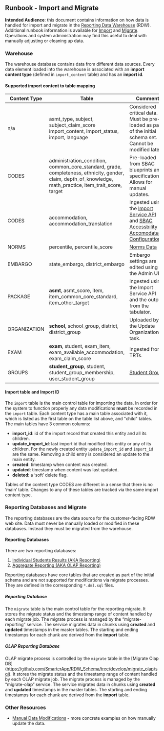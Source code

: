## Runbook - Import and Migrate

**Intended Audience**: this document contains information on how data is handled for import and migrate in the [Reporting Data Warehouse](../README.md) (RDW). Additional runbook information is available for [Import](Runbook.md#import-service) and [Migrate](Runbook.md#migrate-reporting). Operations and system administration may find this useful to deal with manually adjusting or cleaning up data. 

### Warehouse
The warehouse database contains data from different data sources. Every data element loaded into the warehouse is associated with an **import content type** (defined in `import_content` table) and has an **import id**. 

#### Supported import content to table mapping
|Content Type   | Table       |  Comment  | 
|-------------- | ----------- |---------- |
| n/a | asmt_type, subject, subject_claim_score import_content, import_status, import, language | Considered critical data. Must be pre-loaded as part of the initial schema set. Cannot be modified later. |
| CODES | administration_condition, common_core_standard, grade, completeness, ethnicity, gender, claim, depth_of_knowledge, math_practice, item_trait_score, target | Pre-loaded from SBAC blueprints and specifications. Allows for manual updates. |
| CODES | accommodation, accommodation_translation | Ingested using the [Import Service API](https://github.com/SmarterApp/RDW_Ingest/blob/develop/import-service/API.md) and [SBAC Accessbility Accomodataion Configuration](https://github.com/SmarterApp/AccessibilityAccommodationConfigurations/tree/RDW_DataWarehouse). |
| NORMS | percentile, percentile_score | [Norms Data](Norms.md) |
| EMBARGO | state_embargo, district_embargo | Embargo settings are edited using the Admin UI. |
| PACKAGE | **asmt**, asmt_score, item, item_common_core_standard, item_other_target | Ingested using the Import Service API and the output from the tabulator. |
| ORGANIZATION | **school**, school_group, district, district_group | Uploaded by the Update Organizations task. |
| EXAM | **exam**, student, exam_item, exam_available_accommodation, exam_claim_score | Ingested from TRTs. |
| GROUPS | **student_group**, student, student_group_membership, user_student_group | [Student Groups](StudentGroups.md) |

<a name="import-id"></a>
#### Import table and Import ID

The `import` table is the main control table for importing the data. In order for the system to function properly any data modifications **must** be recorded in the `import` table. Each content type has a main table associated with it, which is listed as the first table on the table list above, and "child" tables. The main tables have 3 common columns:

- **import_id**: id of the import record that created this entity and all its children.
- **update_import_id**: last import id that modified this entity or any of its children. For the newly created entity `update_import_id` and `import_id` are the same. Removing a child entry is considered an update to the main entity.
- **created**: timestamp when content was created.
- **updated**: timestamp when content was last updated.
- **deleted**: a ‘soft’ delete flag.

Tables of the content type CODES are different in a sense that there is no ‘main’ table. Changes to any of these tables are tracked via the same import content type.

### Reporting Databases and Migrate
The reporting databases are the data source for the customer-facing RDW web site. Data must never be manually loaded or modified in these databases. Instead they must be migrated from the warehouse. 

#### Reporting Databases
There are two reporting databases: 
1. [Individual Students Results (AKA Reporting)](https://github.com/SmarterApp/RDW_Schema/tree/develop/reporting/sql)
2. [Aggregate Reporting (AKA OLAP Reporting)](https://github.com/SmarterApp/RDW_Schema/tree/develop/reporting_olap/sql)

Reporting databases have core tables that are created as part of the initial schema and are not supported for modifications via migrate processes. 
They are defined in the corresponding `*.dml.sql` files. 

##### Reporting Database
The `migrate` table is the main control table for the reporting migrate. It stores the migrate status and the timestamp range of content handled by each migrate job. The migrate process is managed by the “migrate-reporting” service. The service migrates data in chunks using **created** and **updated** timestamps in the master tables. The starting and ending timestamps for each chunk are derived from the **import** table.

##### OLAP Reporting Database
OLAP migrate process is controlled by the `migrate` table in the [Migrate Olap DB] (https://github.com/SmarterApp/RDW_Schema/tree/develop/migrate_olap/sql). It stores the migrate status and the timestamp range of content handled by each OLAP migrate job. The migrate process is managed by the “migrate-olap“ service. The service migrates data in chunks using **created** and **updated** timestamps in the master tables. The starting and ending timestamps for each chunk are derived from the **import** table.

### Other Resources
* [Manual Data Modifications](Runbook.ManualDataModifications.md) - more concrete examples on how manually update the data.